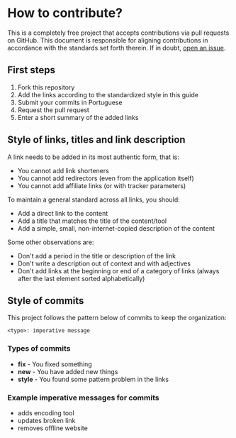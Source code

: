 # How to contribute?
This is a completely free project that accepts contributions via pull requests on GitHub. This document is responsible for aligning contributions in accordance with the standards set forth therein. If in doubt, [open an issue](https://github.com/gdcmarinho/awesome-project/issues/new).

## First steps
1. Fork this repository
2. Add the links according to the standardized style in this guide
3. Submit your commits in Portuguese
4. Request the pull request
5. Enter a short summary of the added links

## Style of links, titles and link description
A link needs to be added in its most authentic form, that is:
- You cannot add link shorteners
- You cannot add redirectors (even from the application itself)
- You cannot add affiliate links (or with tracker parameters)

To maintain a general standard across all links, you should:
- Add a direct link to the content
- Add a title that matches the title of the content/tool
- Add a simple, small, non-internet-copied description of the content

Some other observations are:
- Don't add a period in the title or description of the link
- Don't write a description out of context and with adjectives
- Don't add links at the beginning or end of a category of links (always after the last element sorted alphabetically)

## Style of commits
This project follows the pattern below of commits to keep the organization:

`<type>: imperative message`
### Types of commits
- **fix** - You fixed something
- **new** - You have added new things
- **style** - You found some pattern problem in the links

### Example imperative messages for commits
- adds encoding tool
- updates broken link
- removes offline website
